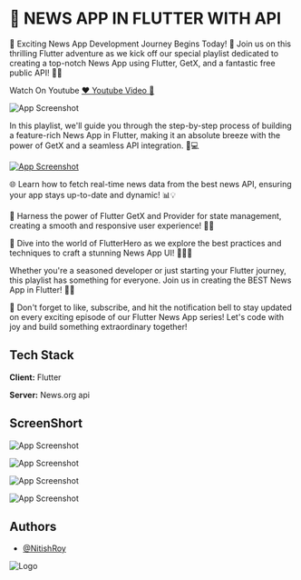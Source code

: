 
# 📰  NEWS APP IN FLUTTER WITH API

🚀 Exciting News App Development Journey Begins Today! 🌟 Join us on this thrilling Flutter adventure as we kick off our special playlist dedicated to creating a top-notch News App using Flutter, GetX, and a fantastic free public API! 📰📱

Watch On Youtube <a href="https://www.youtube.com/watch?v=cgHD8X0et_c&list=PLe9ZTrJrS7SmuP1fnPs6X8DjyGPh_NZA0&ab_channel=Flutterhero"> ❤️ Youtube Video 📰 </a>

![App Screenshot](https://blogger.googleusercontent.com/img/b/R29vZ2xl/AVvXsEgvkIsxdcEtyIJMm0XTMW4KJrkjUIpGdWanwyE7Upp5LfCYNg4NZcVBVJ9nlr2IGbTTsUFJXRXVzoQRee4bChl7gxWZsgpqd8PxF0cLfxfnHR4bSpnomuVIeCzD30Keh4JqlhRw9yYyAnQsBvOriVi5mfQkAaVUfC8WYuMKZfar3N7NOIyZjetkg4S6QzMp/s3889/cover.png)

In this playlist, we'll guide you through the step-by-step process of building a feature-rich News App in Flutter, making it an absolute breeze with the power of GetX and a seamless API integration. 🚀💻

<a href="https://github.com/MrNitishroy/News-App-In-Flutter-With-API/releases/download/1.0.0/News.App.apk"> ![App Screenshot](https://blogger.googleusercontent.com/img/b/R29vZ2xl/AVvXsEi8VHjsFs7OFZNltdExCG3nUW-nkhP6fWO7Ojgn-8ovZmu4jYb3JSxcckMtumkd0CNiA4KiXa8qJtMcre3xMhhPUzKvXl60c8KJ6oLuTYl-SMW4y3mQ8gFVFDDqoVic6-HjQ8KchNyfP00woGlbWcMamcLOa3HMmkUEUJMwDtKoT1XNHg3QgG5qqaeAlsSX/s885/Download.png) </a>

🌐 Learn how to fetch real-time news data from the best news API, ensuring your app stays up-to-date and dynamic! 📊💡

🚀 Harness the power of Flutter GetX and Provider for state management, creating a smooth and responsive user experience! 🔄🌈

🎉 Dive into the world of FlutterHero as we explore the best practices and techniques to craft a stunning News App UI! 🦸‍♂️✨

Whether you're a seasoned developer or just starting your Flutter journey, this playlist has something for everyone. Join us in creating the BEST News App in Flutter! 🚀🌟

🔗 Don't forget to like, subscribe, and hit the notification bell to stay updated on every exciting episode of our Flutter News App series! Let's code with joy and build something extraordinary together! 


## Tech Stack

**Client:** Flutter

**Server:** News.org api


## ScreenShort

![App Screenshot](https://blogger.googleusercontent.com/img/b/R29vZ2xl/AVvXsEhX4c8oDUGLTnf2kY7GL4scIW29Zvy8UBGtZiq2wW2HyV96iFfxYyDWTpvSJsOjXt3zEI8vp9Czb7Cav_iHFizRuKpn9HaWx7HwN8LGCQwms7NyPY3csZlWLAVoCZY3dsrpaFXUtdTJYD8aLn9ay5XeyxN5v7IeJA0aLf-eADgcGKOilD39smf_JQsscfRu/s844/s1.png)

![App Screenshot](https://blogger.googleusercontent.com/img/b/R29vZ2xl/AVvXsEgtH156uDu1g512PTF2uhfAw6Id5_Odwz-bLjBBOiCQeFEJCCq5h6t5jgS0d55fYJQL4N2xPUlnC8GXM5BUF16uE0S4a4f8Dlt4j3qHfh6JnGG-2bH6j6zjuk6OPcJkCmz1V6yIZIGSsQNEOx1ByEXvr9loE2fZfAFoFUEEH7QL977PGa28U6oaumEEYprh/s844/s2.png)

![App Screenshot](https://blogger.googleusercontent.com/img/b/R29vZ2xl/AVvXsEhfH7syzUmD4qTvBFjvy4EJbBTEwo25qn8EqwUIXL5moOOmn3Hh1nOJ012m91ul1-c5boawCa5vgiaYcQgZPpizU-YvSmQeg8ZCbIm1mncRmLfumTYEHXdOkBS1Xx59l-B-EF0qA6qAMKwxFL_bIqj2wYvo_bO8D8x2MvysMnLv0TdSo-bdxaoJXuIQMJSb/s844/s3.png)

![App Screenshot](https://blogger.googleusercontent.com/img/b/R29vZ2xl/AVvXsEhI2djVHkHkJCrhynfTvUkC1Bpyz2wSItFIl2fKXlyzjk5mo6h5yBMY42Jz2LJ118pDDHsna0lJGXQ478NIdix8zk9W4Q2AwthM1C1wNWeUToDGvoHtFgnlcdD2mlNsAaqolVfILQ3pXZf0yKxDsXVWDDBEL0kaiNguHo5QSbkLN3NbABRU1z1nm4Nd5pEP/s2839/s4.png)


## Authors

- [@NitishRoy](https://github.com/MrNitishroy/News-App-In-Flutter-With-API)


![Logo](https://blogger.googleusercontent.com/img/b/R29vZ2xl/AVvXsEhfJ8TgKQ7AUxjFRkMTdmze5GpZIX3TC7x01X4TISrwc7tFphats8zsYXofRSHcppr1NdeSuYHuhDY21MRRsnWYjUGA_IujXsJlVdQbhVQyhd_WJlkNPbe18B-0WqP0hTa8rflyNAfkbKnIL4LvAwdp23iplJnV8QGKb_hGOsvhr0zKtJeF0uFMHH9rJCMT/s3075/bannel.png)

